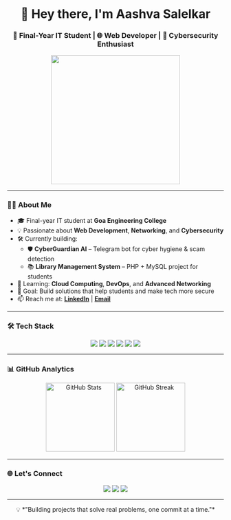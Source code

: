 <!-- Profile Header -->
<h1 align="center">👋 Hey there, I'm Aashva Salelkar</h1>
<h3 align="center">🚀 Final-Year IT Student | 🌐 Web Developer | 🔐 Cybersecurity Enthusiast</h3>

<p align="center">
  <img src="https://media.giphy.com/media/du3J3cXyzhj75IOgvA/giphy.gif" width="300"/>
</p>

---

### 👩‍💻 About Me  
- 🎓 Final-year IT student at **Goa Engineering College**  
- 💡 Passionate about **Web Development**, **Networking**, and **Cybersecurity**  
- 🛠️ Currently building:
  - 🛡️ **CyberGuardian AI** – Telegram bot for cyber hygiene & scam detection  
  - 📚 **Library Management System** – PHP + MySQL project for students  
- 🌱 Learning: **Cloud Computing**, **DevOps**, and **Advanced Networking**  
- 🎯 Goal: Build solutions that help students and make tech more secure  
- 📫 Reach me at: **[LinkedIn](https://linkedin.com/in/yourusername)** | **[Email](mailto:yourmail@example.com)**  

---

### 🛠 Tech Stack
<p align="center">
  <img src="https://img.shields.io/badge/Code-HTML-orange?style=for-the-badge">
  <img src="https://img.shields.io/badge/Code-CSS-blue?style=for-the-badge">
  <img src="https://img.shields.io/badge/Code-JavaScript-yellow?style=for-the-badge">
  <img src="https://img.shields.io/badge/Code-PHP-purple?style=for-the-badge">
  <img src="https://img.shields.io/badge/Code-Python-green?style=for-the-badge">
  <img src="https://img.shields.io/badge/DB-MySQL-blue?style=for-the-badge">
</p>

---

### 📊 GitHub Analytics  
<p align="center">
  <img src="https://github-readme-stats.vercel.app/api?username=AASHVA-bit&show_icons=true&theme=radical" alt="GitHub Stats" height="160"/>
  <img src="https://github-readme-streak-stats.herokuapp.com/?user=AASHVA-bit&theme=radical" alt="GitHub Streak" height="160"/>
</p>

---

### 🌐 Let's Connect  
<p align="center">
  <a href="https://linkedin.com/in/yourusername"><img src="https://img.shields.io/badge/LinkedIn-blue?style=for-the-badge&logo=linkedin"></a>
  <a href="mailto:yourmail@example.com"><img src="https://img.shields.io/badge/Email-red?style=for-the-badge&logo=gmail"></a>
  <a href="https://github.com/AASHVA-bit"><img src="https://img.shields.io/badge/GitHub-black?style=for-the-badge&logo=github"></a>
</p>

---

<p align="center">
  💡 *"Building projects that solve real problems, one commit at a time."*
</p>

